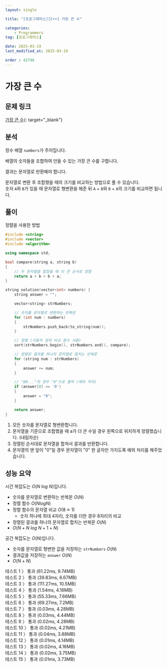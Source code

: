 ```yaml
---
layout: single

title: "[프로그래머스][C++] 가장 큰 수"

categories:
    - Programmers
tag: [프로그래머스]

date: 2025-03-19
last_modified_at: 2025-03-19

order : 42746
---
```


# 가장 큰 수

## 문제 링크

[가장 큰 수](https://school.programmers.co.kr/learn/courses/30/lessons/42746){: target="_blank"}

## 분석

정수 배열 `numbers`가 주어집니다.

배열의 숫자들을 조합하여 만들 수 있는 가장 큰 수를 구합니다.

결과는 문자열로 반환해야 합니다.

문자열로 변환 후 조합했을 때의 크기를 비교하는 방법으로 풀 수 있습니다.  
숫자 `A`와 `B`가 있을 때 문자열로 형변환을 해준 뒤 `A` + `B`와 `B` + `A`의 크기를 비교하면 됩니다.

## 풀이

정렬을 사용한 방법

```cpp
#include <string>
#include <vector>
#include <algorithm>

using namespace std;

bool compare(string a, string b)
{
    // 두 문자열을 합쳤을 때 더 큰 순서로 정렬
    return a + b > b + a;
}

string solution(vector<int> numbers) {
    string answer = "";

    vector<string> strNumbers;

    // 숫자를 문자열로 변환하는 반복문
    for (int num : numbers)
    {
        strNumbers.push_back(to_string(num));
    }

    // 정렬 (사용자 정의 비교 함수 사용)
    sort(strNumbers.begin(), strNumbers.end(), compare);

    // 정렬된 결과를 하나의 문자열로 합치는 반복문
    for (string num : strNumbers)
    {
        answer += num;
    }

    // "00..."의 경우 "0"으로 출력 (예외 처리)
    if (answer[0] == '0')
    {
        answer = "0";
    }

    return answer;
}
```

1. 모든 숫자를 문자열로 형변환합니다.
2. 문자열을 기준으로 조합했을 때 a가 더 큰 수일 경우 왼쪽으로 위치하게 정렬했습니다. (내림차순)
3. 정렬된 순서대로 문자열을 합쳐서 결과를 반환합니다.
4. 문자열의 맨 앞이 "0"일 경우 문자열이 "0" 한 글자만 가지도록 예외 처리를 해주었습니다.

## 성능 요약

시간 복잡도는 $O(N \ log \ N)$입니다.

- 숫자를 문자열로 변환하는 반복문 $O(N)$
- 정렬 함수 $O(N log N)$
- 정렬 함수의 문자열 비교 $O(8 \approx 1)$
    + 숫자 하나에 최대 4자리, 숫자를 더한 경우 8자리의 비교
- 정렬된 결과를 하나의 문자열로 합치는 반복문 $O(N)$
- $O(N + N \ log \ N + 1 + N)$

공간 복잡도는 $O(N)$입니다.

- 숫자를 문자열로 형변한 값을 저장하는 `strNumbers` $O(N)$
- 결과값을 저장하는 `answer` $O(N)$
- $O(N + N)$

테스트 1 〉 통과 (61.22ms, 9.74MB)  
테스트 2 〉 통과 (39.83ms, 6.67MB)  
테스트 3 〉 통과 (111.27ms, 10.5MB)  
테스트 4 〉 통과 (1.54ms, 4.16MB)  
테스트 5 〉 통과 (55.33ms, 7.66MB)  
테스트 6 〉 통과 (69.27ms, 7.2MB)  
테스트 7 〉 통과 (0.03ms, 4.28MB)  
테스트 8 〉 통과 (0.03ms, 4.44MB)  
테스트 9 〉 통과 (0.02ms, 4.28MB)  
테스트 10 〉 통과 (0.02ms, 4.21MB)  
테스트 11 〉 통과 (0.04ms, 3.88MB)  
테스트 12 〉 통과 (0.01ms, 4.14MB)  
테스트 13 〉 통과 (0.02ms, 4.16MB)  
테스트 14 〉 통과 (0.02ms, 3.75MB)  
테스트 15 〉 통과 (0.01ms, 3.73MB)  